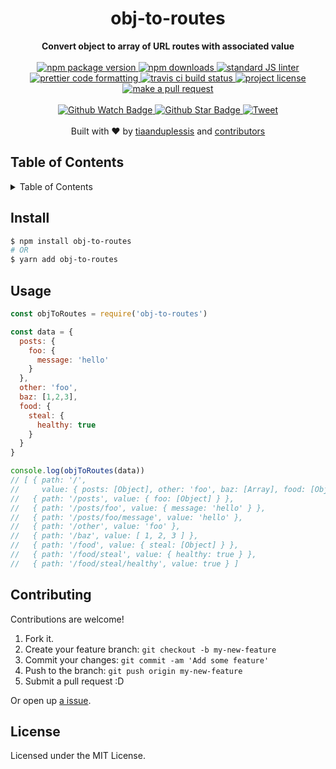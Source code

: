 
<h1 align="center">obj-to-routes</h1>
<div align="center">
  <strong>Convert object to array of URL routes with associated value</strong>
</div>
<br>
<div align="center">
  <a href="https://npmjs.org/package/obj-to-routes">
    <img src="https://img.shields.io/npm/v/obj-to-routes.svg?style=flat-square" alt="npm package version" />
  </a>
  <a href="https://npmjs.org/package/obj-to-routes">
  <img src="https://img.shields.io/npm/dm/obj-to-routes.svg?style=flat-square" alt="npm downloads" />
  </a>
  <a href="https://github.com/feross/standard">
    <img src="https://img.shields.io/badge/code%20style-standard-brightgreen.svg?style=flat-square" alt="standard JS linter" />
  </a>
  <a href="https://github.com/prettier/prettier">
    <img src="https://img.shields.io/badge/styled_with-prettier-ff69b4.svg?style=flat-square" alt="prettier code formatting" />
  </a>
  <a href="https://travis-ci.org/tiaanduplessis/obj-to-routes">
    <img src="https://img.shields.io/travis/tiaanduplessis/obj-to-routes.svg?style=flat-square" alt="travis ci build status" />
  </a>
  <a href="https://github.com/tiaanduplessis/obj-to-routes/blob/master/LICENSE">
    <img src="https://img.shields.io/npm/l/obj-to-routes.svg?style=flat-square" alt="project license" />
  </a>
  <a href="http://makeapullrequest.com">
    <img src="https://img.shields.io/badge/PRs-welcome-brightgreen.svg?style=flat-square" alt="make a pull request" />
  </a>
</div>
<br>
<div align="center">
  <a href="https://github.com/tiaanduplessis/obj-to-routes/watchers">
    <img src="https://img.shields.io/github/watchers/tiaanduplessis/obj-to-routes.svg?style=social" alt="Github Watch Badge" />
  </a>
  <a href="https://github.com/tiaanduplessis/obj-to-routes/stargazers">
    <img src="https://img.shields.io/github/stars/tiaanduplessis/obj-to-routes.svg?style=social" alt="Github Star Badge" />
  </a>
  <a href="https://twitter.com/intent/tweet?text=Check%20out%20obj-to-routes!%20https://github.com/tiaanduplessis/obj-to-routes%20%F0%9F%91%8D">
    <img src="https://img.shields.io/twitter/url/https/github.com/tiaanduplessis/obj-to-routes.svg?style=social" alt="Tweet" />
  </a>
</div>
<br>
<div align="center">
  Built with ❤︎ by <a href="https://github.com/tiaanduplessis">tiaanduplessis</a> and <a href="https://github.com/tiaanduplessis/obj-to-routes/contributors">contributors</a>
</div>

<h2>Table of Contents</h2>
<details>
  <summary>Table of Contents</summary>
  <li><a href="#install">Install</a></li>
  <li><a href="#usage">Usage</a></li>
  <li><a href="#contribute">Contribute</a></li>
  <li><a href="#license">License</a></li>
</details>

## Install

```sh
$ npm install obj-to-routes
# OR
$ yarn add obj-to-routes
```

## Usage

```js
const objToRoutes = require('obj-to-routes')

const data = {
  posts: {
    foo: {
      message: 'hello'
    }
  },
  other: 'foo',
  baz: [1,2,3],
  food: {
    steal: {
      healthy: true
    }
  }
}

console.log(objToRoutes(data))
// [ { path: '/',
//     value: { posts: [Object], other: 'foo', baz: [Array], food: [Object] } },
//   { path: '/posts', value: { foo: [Object] } },
//   { path: '/posts/foo', value: { message: 'hello' } },
//   { path: '/posts/foo/message', value: 'hello' },
//   { path: '/other', value: 'foo' },
//   { path: '/baz', value: [ 1, 2, 3 ] },
//   { path: '/food', value: { steal: [Object] } },
//   { path: '/food/steal', value: { healthy: true } },
//   { path: '/food/steal/healthy', value: true } ]

```

## Contributing

Contributions are welcome!

1. Fork it.
2. Create your feature branch: `git checkout -b my-new-feature`
3. Commit your changes: `git commit -am 'Add some feature'`
4. Push to the branch: `git push origin my-new-feature`
5. Submit a pull request :D

Or open up [a issue](https://github.com/tiaanduplessis/obj-to-routes/issues).

## License

Licensed under the MIT License.
